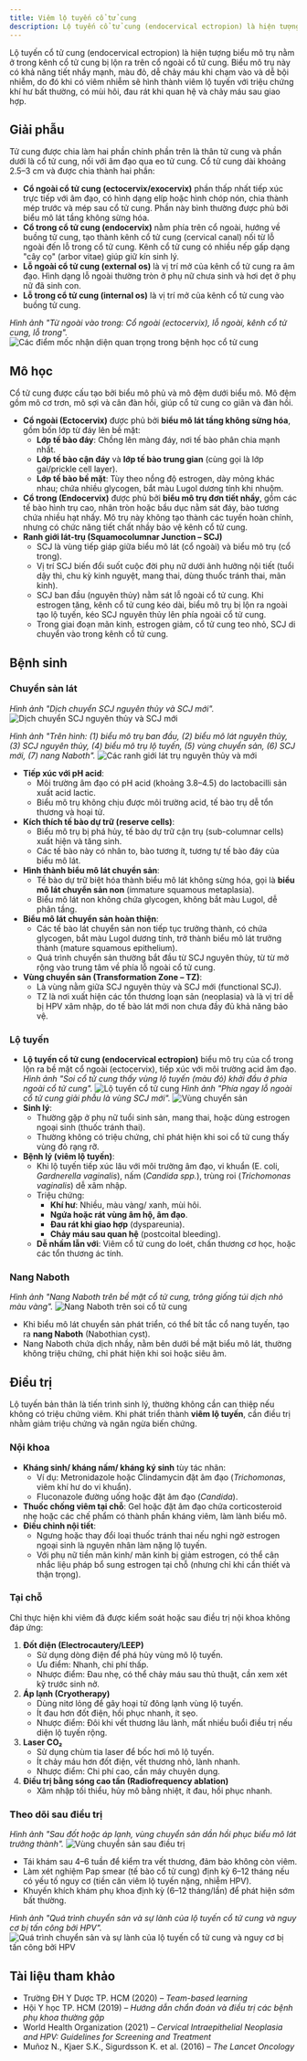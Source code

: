 ```yaml
---
title: Viêm lộ tuyến cổ tử cung
description: Lộ tuyến cổ tử cung (endocervical ectropion) là hiện tượng biểu mô trụ của kênh cổ tử cung bị lộ ra bề mặt ngoài cổ tử cung, nơi bình thường được phủ bởi biểu mô lát tầng không sừng hóa.
---
```


Lộ tuyến cổ tử cung (endocervical ectropion) là hiện tượng biểu mô trụ nằm ở trong kênh cổ tử cung bị lộn ra trên cổ ngoài cổ tử cung. Biểu mô trụ này có khả năng tiết nhầy mạnh, màu đỏ, dễ chảy máu khi chạm vào và dễ bội nhiễm, do đó khi có viêm nhiễm sẽ hình thành viêm lộ tuyến với triệu chứng khí hư bất thường, có mùi hôi, đau rát khi quan hệ và chảy máu sau giao hợp.

## Giải phẫu

Tử cung được chia làm hai phần chính phần trên là thân tử cung và phần dưới là cổ tử cung, nối với âm đạo qua eo tử cung. Cổ tử cung dài khoảng 2.5–3 cm và được chia thành hai phần:

- **Cổ ngoài cổ tử cung (ectocervix/exocervix)** phần thấp nhất tiếp xúc trực tiếp với âm đạo, có hình dạng elíp hoặc hình chóp nón, chia thành mép trước và mép sau cổ tử cung. Phần này bình thường được phủ bởi biểu mô lát tầng không sừng hóa.
- **Cổ trong cổ tử cung (endocervix)** nằm phía trên cổ ngoài, hướng về buồng tử cung, tạo thành kênh cổ tử cung (cervical canal) nối từ lỗ ngoài đến lỗ trong cổ tử cung. Kênh cổ tử cung có nhiều nếp gấp dạng "cây cọ" (arbor vitae) giúp giữ kín sinh lý.
- **Lỗ ngoài cổ tử cung (external os)** là vị trí mở của kênh cổ tử cung ra âm đạo. Hình dạng lỗ ngoài thường tròn ở phụ nữ chưa sinh và hơi dẹt ở phụ nữ đã sinh con.
- **Lỗ trong cổ tử cung (internal os)** là vị trí mở của kênh cổ tử cung vào buồng tử cung.

_Hình ảnh "Từ ngoài vào trong: Cổ ngoài (ectocervix), lỗ ngoài, kênh cổ tử cung, lỗ trong"._
![Các điểm mốc nhận diện quan trọng trong bệnh học cổ tử cung](./_images/viem-lo-tuyen-co-tu-cung/cac-moc-nhan-dien-benh-hoc-co-tu-cung.png)

## Mô học

Cổ tử cung được cấu tạo bởi biểu mô phủ và mô đệm dưới biểu mô. Mô đệm gồm mô cơ trơn, mô sợi và cân đàn hồi, giúp cổ tử cung co giãn và đàn hồi.

- **Cổ ngoài (Ectocervix)** được phủ bởi **biểu mô lát tầng không sừng hóa**, gồm bốn lớp từ đáy lên bề mặt:
  - **Lớp tế bào đáy**: Chồng lên màng đáy, nơi tế bào phân chia mạnh nhất.
  - **Lớp tế bào cận đáy** và **lớp tế bào trung gian** (cùng gọi là lớp gai/prickle cell layer).
  - **Lớp tế bào bề mặt**: Tùy theo nồng độ estrogen, dày mỏng khác nhau; chứa nhiều glycogen, bắt màu Lugol dương tính khi nhuộm.
- **Cổ trong (Endocervix)** được phủ bởi **biểu mô trụ đơn tiết nhầy**, gồm các tế bào hình trụ cao, nhân tròn hoặc bầu dục nằm sát đáy, bào tương chứa nhiều hạt nhầy. Mô trụ này không tạo thành các tuyến hoàn chỉnh, nhưng có chức năng tiết chất nhầy bảo vệ kênh cổ tử cung.
- **Ranh giới lát-trụ (Squamocolumnar Junction – SCJ)**
  - SCJ là vùng tiếp giáp giữa biểu mô lát (cổ ngoài) và biểu mô trụ (cổ trong).
  - Vị trí SCJ biến đổi suốt cuộc đời phụ nữ dưới ảnh hưởng nội tiết (tuổi dậy thì, chu kỳ kinh nguyệt, mang thai, dùng thuốc tránh thai, mãn kinh).
  - SCJ ban đầu (nguyên thủy) nằm sát lỗ ngoài cổ tử cung. Khi estrogen tăng, kênh cổ tử cung kéo dài, biểu mô trụ bị lộn ra ngoài tạo lộ tuyến, kéo SCJ nguyên thủy lên phía ngoài cổ tử cung.
  - Trong giai đoạn mãn kinh, estrogen giảm, cổ tử cung teo nhỏ, SCJ di chuyển vào trong kênh cổ tử cung.

## Bệnh sinh

### Chuyển sản lát

_Hình ảnh "Dịch chuyển SCJ nguyên thủy và SCJ mới"._
![Dịch chuyển SCJ nguyên thủy và SCJ mới](./_images/viem-lo-tuyen-co-tu-cung/dich-truyen-cua-scj-nguyen-thuy-va-moi.jpeg)

_Hình ảnh "Trên hình: (1) biểu mô trụ ban đầu, (2) biểu mô lát nguyên thủy, (3) SCJ nguyên thủy, (4) biểu mô trụ lộ tuyến, (5) vùng chuyển sản, (6) SCJ mới, (7) nang Naboth"._
![Các ranh giới lát trụ nguyên thủy và mới](./_images/viem-lo-tuyen-co-tu-cung/cac-ranh-gioi-lat-tru-nguyen-thuy-va-moi.png)

- **Tiếp xúc với pH acid**:
  - Môi trường âm đạo có pH acid (khoảng 3.8–4.5) do lactobacilli sản xuất acid lactic.
  - Biểu mô trụ không chịu được môi trường acid, tế bào trụ dễ tổn thương và hoại tử.
- **Kích thích tế bào dự trữ (reserve cells)**:
  - Biểu mô trụ bị phá hủy, tế bào dự trữ cận trụ (sub-columnar cells) xuất hiện và tăng sinh.
  - Các tế bào này có nhân to, bào tương ít, tương tự tế bào đáy của biểu mô lát.
- **Hình thành biểu mô lát chuyển sản**:
  - Tế bào dự trữ biệt hóa thành biểu mô lát không sừng hóa, gọi là **biểu mô lát chuyển sản non** (immature squamous metaplasia).
  - Biểu mô lát non không chứa glycogen, không bắt màu Lugol, dễ phân tầng.
- **Biểu mô lát chuyển sản hoàn thiện**:
  - Các tế bào lát chuyển sản non tiếp tục trưởng thành, có chứa glycogen, bắt màu Lugol dương tính, trở thành biểu mô lát trưởng thành (mature squamous epithelium).
  - Quá trình chuyển sản thường bắt đầu từ SCJ nguyên thủy, từ từ mở rộng vào trung tâm về phía lỗ ngoài cổ tử cung.
- **Vùng chuyển sản (Transformation Zone – TZ)**:
  - Là vùng nằm giữa SCJ nguyên thủy và SCJ mới (functional SCJ).
  - TZ là nơi xuất hiện các tổn thương loạn sản (neoplasia) và là vị trí dễ bị HPV xâm nhập, do tế bào lát mới non chưa đầy đủ khả năng bảo vệ.

### Lộ tuyến

- **Lộ tuyến cổ tử cung (endocervical ectropion)** biểu mô trụ của cổ trong lộn ra bề mặt cổ ngoài (ectocervix), tiếp xúc với môi trường acid âm đạo.<br>
  _Hình ảnh "Soi cổ tử cung thấy vùng lộ tuyến (màu đỏ) khởi đầu ở phía ngoài cổ tử cung"._
  ![Lộ tuyến cổ tử cung](./_images/viem-lo-tuyen-co-tu-cung/lo-tuyen-co-tu-cung.png)
  _Hình ảnh "Phía ngay lỗ ngoài cổ tử cung giải phẫu là vùng SCJ mới"._
  ![Vùng chuyển sản](./_images/viem-lo-tuyen-co-tu-cung/vung-chuyen-san.png)
- **Sinh lý**:
  - Thường gặp ở phụ nữ tuổi sinh sản, mang thai, hoặc dùng estrogen ngoại sinh (thuốc tránh thai).
  - Thường không có triệu chứng, chỉ phát hiện khi soi cổ tử cung thấy vùng đỏ rạng rỡ.
- **Bệnh lý (viêm lộ tuyến)**:
  - Khi lộ tuyến tiếp xúc lâu với môi trường âm đạo, vi khuẩn (E. coli, _Gardnerella vaginalis_), nấm (_Candida spp._), trùng roi (_Trichomonas vaginalis_) dễ xâm nhập.
  - Triệu chứng:
    - **Khí hư**: Nhiều, màu vàng/ xanh, mùi hôi.
    - **Ngứa hoặc rát vùng âm hộ, âm đạo**.
    - **Đau rát khi giao hợp** (dyspareunia).
    - **Chảy máu sau quan hệ** (postcoital bleeding).
  - **Dễ nhầm lẫn với**: Viêm cổ tử cung do loét, chấn thương cơ học, hoặc các tổn thương ác tính.

### Nang Naboth

_Hình ảnh "Nang Naboth trên bề mặt cổ tử cung, trông giống túi dịch nhỏ màu vàng"._
![Nang Naboth trên soi cổ tử cung](./_images/viem-lo-tuyen-co-tu-cung/nang-naboth-tren-soi-co.png)

- Khi biểu mô lát chuyển sản phát triển, có thể bít tắc cổ nang tuyến, tạo ra **nang Naboth** (Nabothian cyst).
- Nang Naboth chứa dịch nhầy, nằm bên dưới bề mặt biểu mô lát, thường không triệu chứng, chỉ phát hiện khi soi hoặc siêu âm.

## Điều trị

Lộ tuyến bản thân là tiến trình sinh lý, thường không cần can thiệp nếu không có triệu chứng viêm. Khi phát triển thành **viêm lộ tuyến**, cần điều trị nhằm giảm triệu chứng và ngăn ngừa biến chứng.

### Nội khoa

- **Kháng sinh/ kháng nấm/ kháng ký sinh** tùy tác nhân:
  - Ví dụ: Metronidazole hoặc Clindamycin đặt âm đạo (_Trichomonas_, viêm khí hư do vi khuẩn).
  - Fluconazole đường uống hoặc đặt âm đạo (_Candida_).
- **Thuốc chống viêm tại chỗ**: Gel hoặc đặt âm đạo chứa corticosteroid nhẹ hoặc các chế phẩm có thành phần kháng viêm, làm lành biểu mô.
- **Điều chỉnh nội tiết**:
  - Ngưng hoặc thay đổi loại thuốc tránh thai nếu nghi ngờ estrogen ngoại sinh là nguyên nhân làm nặng lộ tuyến.
  - Với phụ nữ tiền mãn kinh/ mãn kinh bị giảm estrogen, có thể cân nhắc liệu pháp bổ sung estrogen tại chỗ (nhưng chỉ khi cần thiết và thận trọng).

### Tại chỗ

Chỉ thực hiện khi viêm đã được kiểm soát hoặc sau điều trị nội khoa không đáp ứng:

1. **Đốt điện (Electrocautery/LEEP)**
   - Sử dụng dòng điện để phá hủy vùng mô lộ tuyến.
   - Ưu điểm: Nhanh, chi phí thấp.
   - Nhược điểm: Đau nhẹ, có thể chảy máu sau thủ thuật, cần xem xét kỹ trước sinh nở.
2. **Áp lạnh (Cryotherapy)**
   - Dùng nitơ lỏng để gây hoại tử đông lạnh vùng lộ tuyến.
   - Ít đau hơn đốt điện, hồi phục nhanh, ít sẹo.
   - Nhược điểm: Đôi khi vết thương lâu lành, mất nhiều buổi điều trị nếu diện lộ tuyến rộng.
3. **Laser CO₂**
   - Sử dụng chùm tia laser để bốc hơi mô lộ tuyến.
   - Ít chảy máu hơn đốt điện, vết thương nhỏ, lành nhanh.
   - Nhược điểm: Chi phí cao, cần máy chuyên dụng.
4. **Điều trị bằng sóng cao tần (Radiofrequency ablation)**
   - Xâm nhập tối thiểu, hủy mô bằng nhiệt, ít đau, hồi phục nhanh.

### Theo dõi sau điều trị

_Hình ảnh "Sau đốt hoặc áp lạnh, vùng chuyển sản dần hồi phục biểu mô lát trưởng thành"._
![Vùng chuyển sản sau điều trị](./_images/viem-lo-tuyen-co-tu-cung/vung-chuyen-san-sau-dieu-tri.png)

- Tái khám sau 4–6 tuần để kiểm tra vết thương, đảm bảo không còn viêm.
- Làm xét nghiệm Pap smear (tế bào cổ tử cung) định kỳ 6–12 tháng nếu có yếu tố nguy cơ (tiền căn viêm lộ tuyến nặng, nhiễm HPV).
- Khuyến khích khám phụ khoa định kỳ (6–12 tháng/lần) để phát hiện sớm bất thường.

_Hình ảnh "Quá trình chuyển sản và sự lành của lộ tuyến cổ tử cung và nguy cơ bị tấn công bởi HPV"._
![Quá trình chuyển sản và sự lành của lộ tuyến cổ tử cung và nguy cơ bị tấn công bởi HPV](./_images/viem-lo-tuyen-co-tu-cung/qua-trinh-chuyen-san.png)

## Tài liệu tham khảo

- Trường ĐH Y Dược TP. HCM (2020) – _Team-based learning_
- Hội Y học TP. HCM (2019) – _Hướng dẫn chẩn đoán và điều trị các bệnh phụ khoa thường gặp_
- World Health Organization (2021) – _Cervical Intraepithelial Neoplasia and HPV: Guidelines for Screening and Treatment_
- Muñoz N., Kjaer S.K., Sigurdsson K. et al. (2016) – _The Lancet Oncology_
